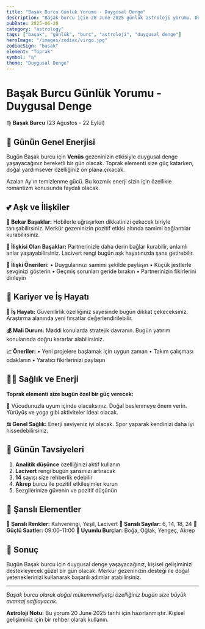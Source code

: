 ```yaml
---
title: "Başak Burcu Günlük Yorumu - Duygusal Denge"
description: "Başak burcu için 20 June 2025 günlük astroloji yorumu. Duygusal Denge teması ile rehberlik."
pubDate: 2025-06-20
category: "astrology"
tags: ["başak", "günlük", "burç", "astroloji", "duygusal denge"]
heroImage: "/images/zodiac/virgo.jpg"
zodiacSign: "basak"
element: "Toprak"
symbol: "♍"
theme: "Duygusal Denge"
---
```


# Başak Burcu Günlük Yorumu - Duygusal Denge

♍ **Başak Burcu** (23 Ağustos - 22 Eylül)

## 🌟 Günün Genel Enerjisi

Bugün Başak burcu için **Venüs** gezeninizin etkisiyle duygusal denge yaşayacağınız bereketli bir gün olacak. Toprak elementi size güç katarken, doğal yardımsever özelliğiniz ön plana çıkacak.

Azalan Ay'ın temizlenme gücü. Bu kozmik enerji sizin için özellikle romantizm konusunda faydalı olacak.

## 💕 Aşk ve İlişkiler

**💖 Bekar Başaklar:** Hobilerle uğraşırken dikkatinizi çekecek biriyle tanışabilirsiniz. Merkür gezeninizin pozitif etkisi altında samimi bağlantılar kurabilirsiniz.

**💑 İlişkisi Olan Başaklar:** Partnerinizle daha derin bağlar kurabilir, anlamlı anlar yaşayabilirsiniz. Lacivert rengi bugün aşk hayatınızda şans getirebilir.

**🌹 İlişki Önerileri:**
• Duygularınızı samimi şekilde paylaşın
• Küçük jestlerle sevginizi gösterin
• Geçmiş sorunları geride bırakın
• Partnerinizin fikirlerini dinleyin

## 💼 Kariyer ve İş Hayatı

**🚀 İş Hayatı:** Güvenilirlik özelliğiniz sayesinde bugün dikkat çekeceksiniz. Araştırma alanında yeni fırsatlar değerlendirilebilir.

**💰 Mali Durum:** Maddi konularda stratejik davranın. Bugün yatırım konularında doğru kararlar alabilirsiniz.

**📈 Öneriler:**
• Yeni projelere başlamak için uygun zaman
• Takım çalışması odaklanın
• Yaratıcı fikirlerinizi paylaşın

## 🏃‍♀️ Sağlık ve Enerji

**Toprak elementi size bugün özel bir güç verecek:**

🌱 Vücudunuzla uyum içinde olacaksınız. Doğal beslenmeye önem verin. Yürüyüş ve yoga gibi aktiviteler ideal olacak.

**⚖️ Genel Sağlık:** Enerji seviyeniz iyi olacak. Spor yaparak kendinizi daha iyi hissedebilirsiniz.

## 🎯 Günün Tavsiyeleri

1. **Analitik düşünce** özelliğinizi aktif kullanın
2. **Lacivert** rengi bugün şansınızı artıracak
3. **14** sayısı size rehberlik edebilir
4. **Akrep** burcu ile pozitif etkileşimler kurun
5. Sezgilerinize güvenin ve pozitif düşünün

## 🔮 Şanslı Elementler

**🎨 Şanslı Renkler:** Kahverengi, Yeşil, Lacivert
**🔢 Şanslı Sayılar:** 6, 14, 18, 24
**🌟 Güçlü Saatler:** 09:00-11:00
**💫 Uyumlu Burçlar:** Boğa, Oğlak, Yengeç, Akrep

## 💫 Sonuç

Bugün Başak burcu için duygusal denge yaşayacağınız, kişisel gelişiminizi destekleyecek güzel bir gün olacak. Merkür gezeninizin desteği ile doğal yeteneklerinizi kullanarak başarılı adımlar atabilirsiniz.

---

*Başak burcu olarak doğal mükemmeliyetçi özelliğiniz bugün size büyük avantaj sağlayacak.*

**Astroloji Notu:** Bu yorum 20 June 2025 tarihi için hazırlanmıştır. Kişisel gelişiminiz için bir rehber olarak kullanın.
